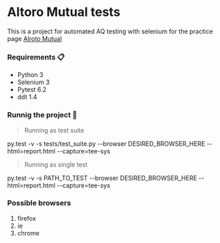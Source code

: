 # Altoro Mutual tests

This is a project for automated AQ testing with selenium for the practice page [Alroto Mutual](http://demo.testfire.net)

### Requirements 📋

- Python 3
- Selenium 3
- Pytest 6.2
- ddt 1.4

### Runnig the project 🔧
> Running as test suite

py.test -v -s tests/test_suite.py --browser DESIRED_BROWSER_HERE --html=report.html --capture=tee-sys

> Running as single test

py.test -v -s PATH_TO_TEST --browser DESIRED_BROWSER_HERE --html=report.html --capture=tee-sys

### Possible browsers
1. firefox
2. ie
3. chrome
